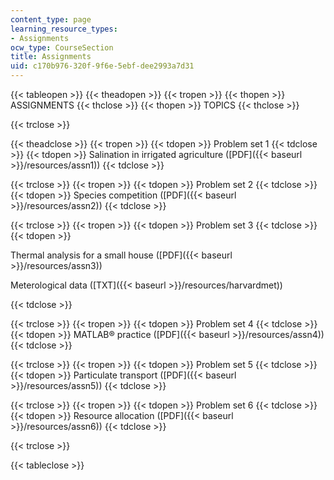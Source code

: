 ```yaml
---
content_type: page
learning_resource_types:
- Assignments
ocw_type: CourseSection
title: Assignments
uid: c170b976-320f-9f6e-5ebf-dee2993a7d31
---
```


{{< tableopen >}}
{{< theadopen >}}
{{< tropen >}}
{{< thopen >}}
ASSIGNMENTS
{{< thclose >}}
{{< thopen >}}
TOPICS
{{< thclose >}}

{{< trclose >}}

{{< theadclose >}}
{{< tropen >}}
{{< tdopen >}}
Problem set 1
{{< tdclose >}}
{{< tdopen >}}
Salination in irrigated agriculture ([PDF]({{< baseurl >}}/resources/assn1))
{{< tdclose >}}

{{< trclose >}}
{{< tropen >}}
{{< tdopen >}}
Problem set 2
{{< tdclose >}}
{{< tdopen >}}
Species competition ([PDF]({{< baseurl >}}/resources/assn2))
{{< tdclose >}}

{{< trclose >}}
{{< tropen >}}
{{< tdopen >}}
Problem set 3
{{< tdclose >}}
{{< tdopen >}}


Thermal analysis for a small house ([PDF]({{< baseurl >}}/resources/assn3))

Meterological data ([TXT]({{< baseurl >}}/resources/harvardmet))


{{< tdclose >}}

{{< trclose >}}
{{< tropen >}}
{{< tdopen >}}
Problem set 4
{{< tdclose >}}
{{< tdopen >}}
MATLAB® practice ([PDF]({{< baseurl >}}/resources/assn4))
{{< tdclose >}}

{{< trclose >}}
{{< tropen >}}
{{< tdopen >}}
Problem set 5
{{< tdclose >}}
{{< tdopen >}}
Particulate transport ([PDF]({{< baseurl >}}/resources/assn5))
{{< tdclose >}}

{{< trclose >}}
{{< tropen >}}
{{< tdopen >}}
Problem set 6
{{< tdclose >}}
{{< tdopen >}}
Resource allocation ([PDF]({{< baseurl >}}/resources/assn6))
{{< tdclose >}}

{{< trclose >}}

{{< tableclose >}}